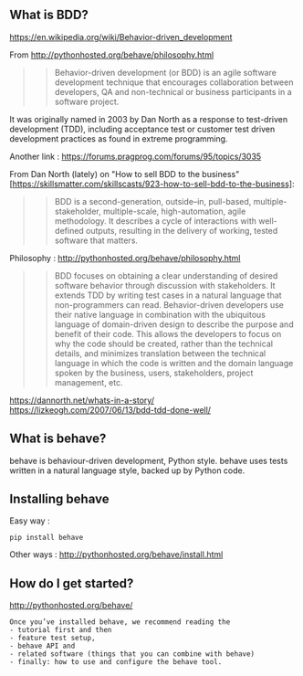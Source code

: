 ## What is BDD?

https://en.wikipedia.org/wiki/Behavior-driven_development

From http://pythonhosted.org/behave/philosophy.html

>> Behavior-driven development (or BDD) is an agile software development technique that encourages collaboration between developers, QA and non-technical or business participants in a software project.

It was originally named in 2003 by Dan North as a response to test-driven development (TDD), including acceptance test or customer test driven development practices as found in extreme programming.

Another link : https://forums.pragprog.com/forums/95/topics/3035


From Dan North (lately) on "How to sell BDD to the business" [https://skillsmatter.com/skillscasts/923-how-to-sell-bdd-to-the-business]:

>> BDD is a second-generation, outside–in, pull-based, multiple-stakeholder, multiple-scale, high-automation, agile methodology. It describes a cycle of interactions with well-defined outputs, resulting in the delivery of working, tested software that matters.


Philosophy : http://pythonhosted.org/behave/philosophy.html

>> BDD focuses on obtaining a clear understanding of desired software behavior through discussion with stakeholders. It extends TDD by writing test cases in a natural language that non-programmers can read. Behavior-driven developers use their native language in combination with the ubiquitous language of domain-driven design to describe the purpose and benefit of their code. This allows the developers to focus on why the code should be created, rather than the technical details, and minimizes translation between the technical language in which the code is written and the domain language spoken by the business, users, stakeholders, project management, etc.


https://dannorth.net/whats-in-a-story/
https://lizkeogh.com/2007/06/13/bdd-tdd-done-well/


## What is behave?

behave is behaviour-driven development, Python style.
behave uses tests written in a natural language style, backed up by Python code.


## Installing behave


Easy way :
```
pip install behave
```

Other ways : http://pythonhosted.org/behave/install.html

## How do I get started?

http://pythonhosted.org/behave/

```
Once you’ve installed behave, we recommend reading the
- tutorial first and then
- feature test setup,
- behave API and
- related software (things that you can combine with behave)
- finally: how to use and configure the behave tool.
```




